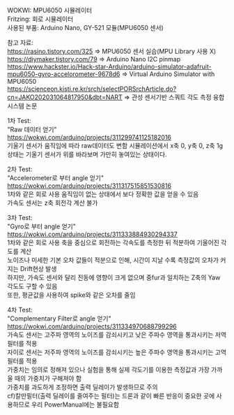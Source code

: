 WOKWI: MPU6050 시뮬레이터  
Fritzing: 회로 시뮬레이터  
사용된 부품: Arduino Nano, GY-521 모듈(MPU6050 센서)

참고 자료:  
https://rasino.tistory.com/325 => MPU6050 센서 실습(MPU Library 사용 X)  
https://diymaker.tistory.com/79 => Arduino Nano I2C pinmap  
https://www.hackster.io/Hack-star-Arduino/arduino-simulator-adafruit-mpu6050-gyro-accelorometer-9678d6 => Virtual Arduino Simulator with MPU6050  
https://scienceon.kisti.re.kr/srch/selectPORSrchArticle.do?cn=JAKO202031064817950&dbt=NART => 관성 센서기반 스쿼트 각도 측정 융합 시스템 논문  

1차 Test:  
"Raw 데이터 얻기"  
https://wokwi.com/arduino/projects/311299741125182016  
기울기 센서가 움직임에 따라 raw데이터도 변함
시뮬레이션에서 x축 0, y축 0, z축 1g 상태는 기울기 센서가 위를 바라보며 가만히 놓여있는 상태이다.  



2차 Test:  
"Accelerometer로 부터 angle 얻기"
https://wokwi.com/arduino/projects/311317515851530816  
1차와 같은 회로 사용
움직임이 없는 상태에서 보다 정확한 값을 얻을 수 있음  
가속도 센서는 z축 회전각 계산 불가  

3차 Test:  
"Gyro로 부터 angle 얻기"
https://wokwi.com/arduino/projects/311333884930294337  
1차와 같은 회로 사용
축을 중심으로 회전하는 각속도를 측정한 뒤 적분하여 기울어진 각도를 계산  
노이즈나 미세한 기본 오차 값들이 적분으로 인해, 시간이 지날 수록 측정값의 오차가 커지는 Drift현상 발생  
하지만, 가속도 센서와 달리 진동에 영향이 크게 없으며 중fur과 일치하는 Z축의 Yaw 각도도 구할 수 있음  
또한, 평균값을 사용하여 spike와 같은 오차를 줄임

4차 Test:  
"Complementary Filter로 angle 얻기"  
https://wokwi.com/arduino/projects/311334970688799296  
가속도 센서는 고주파 영역의 노이즈를 감쇠시키고 낮은 주파수 영역을 통과시키는 저역필터를 적용  
자이로 센서는 저주파 영역의 노이즈를 감쇠시키는 높은 주파수 영역을 통과시키는 고역필터를 적용    
가중치는 임의로 정해져 있으나 실험을 통해 실제 각도기를 이용한 측정값과 가장 가까울 때의 가중치가 구해져야 함  
가중치를 과도하게 조정하면 출력 딜레이가 발생하므로 주의  
cf)칼만필터(출력 딜레이를 줄여주는 필터)는 드론과 같이 빠른 반응이 중요한 곳에 사용하므로 우리 PowerManual에는 불필요함  


